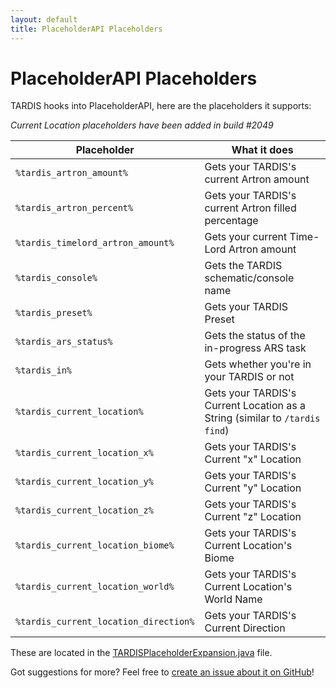 ```yaml
---
layout: default
title: PlaceholderAPI Placeholders
---
```


# PlaceholderAPI Placeholders

TARDIS hooks into PlaceholderAPI, here are the placeholders it supports:

_Current Location placeholders have been added in build #2049_

| Placeholder                           | What it does                                                                |
| ------------------------------------- | --------------------------------------------------------------------------- |
| `%tardis_artron_amount%`              | Gets your TARDIS's current Artron amount                                    |
| `%tardis_artron_percent%`             | Gets your TARDIS's current Artron filled percentage                         |
| `%tardis_timelord_artron_amount%`     | Gets your current Time-Lord Artron amount                                   |
| `%tardis_console%`                    | Gets the TARDIS schematic/console name                                      |
| `%tardis_preset%`                     | Gets your TARDIS Preset                                                     |
| `%tardis_ars_status%`                 | Gets the status of the in-progress ARS task                                 |
| `%tardis_in%`                         | Gets whether you're in your TARDIS or not                                |
| `%tardis_current_location%`           | Gets your TARDIS's Current Location as a String (similar to `/tardis find`) |
| `%tardis_current_location_x%`         | Gets your TARDIS's Current "x" Location                                     |
| `%tardis_current_location_y%`         | Gets your TARDIS's Current "y" Location                                     |
| `%tardis_current_location_z%`         | Gets your TARDIS's Current "z" Location                                     |
| `%tardis_current_location_biome%`     | Gets your TARDIS's Current Location's Biome                                 |
| `%tardis_current_location_world%`     | Gets your TARDIS's Current Location's World Name                            |
| `%tardis_current_location_direction%` | Gets your TARDIS's Current Direction                                        |

These are located in the [TARDISPlaceholderExpansion.java](https://github.com/eccentricdevotion/TARDIS/blob/v4.0/src/main/java/me/eccentric_nz/TARDIS/placeholders/TARDISPlaceholderExpansion.java#L60-L180) file.

Got suggestions for more? Feel free to [create an issue about it on GitHub](<https://github.com/eccentricdevotion/TARDIS/issues/new?assignees=&labels=&template=feature_request.md&title=Add more placeholders>)!
